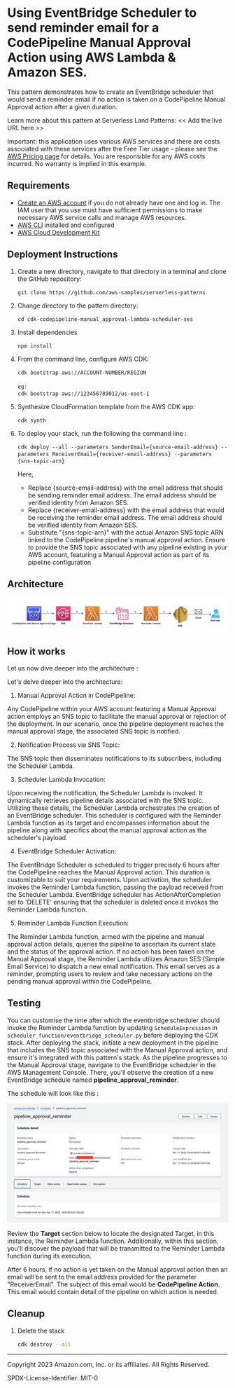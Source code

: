 # Using EventBridge Scheduler to send reminder email for a CodePipeline Manual Approval Action using AWS Lambda & Amazon SES.

This pattern demonstrates how to create an EventBridge scheduler that would send a reminder email if no action is taken on a CodePipeline Manual Approval action after a given duration.

Learn more about this pattern at Serverless Land Patterns: << Add the live URL here >>

Important: this application uses various AWS services and there are costs associated with these services after the Free Tier usage - please see the [AWS Pricing page](https://aws.amazon.com/pricing/) for details. You are responsible for any AWS costs incurred. No warranty is implied in this example.

## Requirements

* [Create an AWS account](https://portal.aws.amazon.com/gp/aws/developer/registration/index.html) if you do not already have one and log in. The IAM user that you use must have sufficient permissions to make necessary AWS service calls and manage AWS resources.
* [AWS CLI](https://docs.aws.amazon.com/cli/latest/userguide/install-cliv2.html) installed and configured
* [AWS Cloud Development Kit](https://docs.aws.amazon.com/cdk/v2/guide/cli.html)


## Deployment Instructions

1. Create a new directory, navigate to that directory in a terminal and clone the GitHub repository:
    ``` 
    git clone https://github.com/aws-samples/serverless-patterns
    ```
2. Change directory to the pattern directory:
    ```
    cd cdk-codepipeline-manual_approval-lambda-scheduler-ses
    ```
3. Install dependencies
    ```
    npm install
    ```
4. From the command line, configure AWS CDK:
    ```
    cdk bootstrap aws://ACCOUNT-NUMBER/REGION

    eg: 
    cdk bootstrap aws://123456789012/us-east-1
    ```

5. Synthesize CloudFormation template from the AWS CDK app:
    ```
    cdk synth
    ```
6. To deploy your stack, run the following the command line : 
    ```
    cdk deploy --all --parameters SenderEmail={source-email-address} --parameters ReceiverEmail={receiver-email-address} --parameters {sns-topic-arn}

    ```
    Here, 
    
    * Replace {source-email-address} with the email address that should be sending reminder email address. The email address should be verified identity from Amazon SES.
    * Replace {receiver-email-address} with the email address that would be receiving the reminder email address. The email address should be verified identity from Amazon SES.
    * Substitute "{sns-topic-arn}" with the actual Amazon SNS topic ARN linked to the CodePipeline pipeline's manual approval action. Ensure to provide the SNS topic associated with any pipeline existing in your AWS account, featuring a Manual Approval action as part of its pipeline configuration 

## Architecture 

![Architecture](images/scheduler-reminder-architecture.png)

## How it works

Let us now dive deeper into the architecture : 


Let's delve deeper into the architecture:

1. Manual Approval Action in CodePipeline:

Any CodePipeline within your AWS account featuring a Manual Approval action employs an SNS topic to facilitate the manual approval or rejection of the deployment. In our scenario, once the pipeline deployment reaches the manual approval stage, the associated SNS topic is notified.

2. Notification Process via SNS Topic:

The SNS topic then disseminates notifications to its subscribers, including the Scheduler Lambda.

3. Scheduler Lambda Invocation:

Upon receiving the notification, the Scheduler Lambda is invoked. It dynamically retrieves pipeline details associated with the SNS topic. Utilizing these details, the Scheduler Lambda orchestrates the creation of an EventBridge scheduler. This scheduler is configured with the Reminder Lambda function as its target and encompasses information about the pipeline along with specifics about the manual approval action as the scheduler's payload.

4. EventBridge Scheduler Activation:

The EventBridge Scheduler is scheduled to trigger precisely 6 hours after the CodePipeline reaches the Manual Approval action. This duration is customizable to suit your requirements. Upon activation, the scheduler invokes the Reminder Lambda function, passing the payload received from the Scheduler Lambda. EventBridge scheduler has ActionAfterCompletion set to 'DELETE' ensuring that the scheduler is deleted once it invokes the Reminder Lambda function.

5. Reminder Lambda Function Execution:

The Reminder Lambda function, armed with the pipeline and manual approval action details, queries the pipeline to ascertain its current state and the status of the approval action. If no action has been taken on the Manual Approval stage, the Reminder Lambda utilizes Amazon SES (Simple Email Service) to dispatch a new email notification. This email serves as a reminder, prompting users to review and take necessary actions on the pending manual approval within the CodePipeline.

## Testing

You can customise the time after which the eventbridge scheduler should invoke the Reminder Lambda function by updating `ScheduleExpression` in `scheduler_function/eventbridge_scheduler.py` before deploying the CDK stack. After deploying the stack, initiate a new deployment in the pipeline that includes the SNS topic associated with the Manual Approval action, and ensure it's integrated with this pattern's stack. As the pipeline progresses to the Manual Approval stage, navigate to the EventBridge scheduler in the AWS Management Console. There, you'll observe the creation of a new EventBridge schedule named **pipeline_approval_reminder**.

The schedule will look like this : 

![Scheduler](images/eventbridge-schedule.png)

Review the **Target** section below to locate the designated Target, in this instance, the Reminder Lambda function. Additionally, within this section, you'll discover the payload that will be transmitted to the Reminder Lambda function during its execution.

After 6 hours, if no action is yet taken on the Manual approval action then an email will be sent to the email address provided for the parameter "ReceiverEmail". The subject of this email would be **CodePipeline Action**. This email would contain detail of the pipeline on which action is needed. 

## Cleanup
 
1. Delete the stack
    ```bash
    cdk destroy --all
    ```
    
----
Copyright 2023 Amazon.com, Inc. or its affiliates. All Rights Reserved.

SPDX-License-Identifier: MIT-0